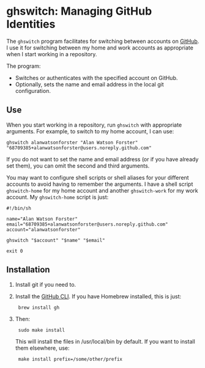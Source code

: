 # ghswitch: Managing GitHub Identities

The `ghswitch` program facilitates for switching between accounts on [GitHub](https://github.com). I use it for switching between my home and work accounts as appropriate when I start working in a repository.

The program:

- Switches or authenticates with the specified account on GitHub.
- Optionally, sets the name and email address in the local git configuration.

## Use

When you start working in a repository, run `ghswitch` with appropriate arguments. For example, to switch to my home account, I can use:

    ghswitch alanwatsonforster "Alan Watson Forster" "68709385+alanwatsonforster@users.noreply.github.com"

If you do not want to set the name and email address (or if you have already set them), you can omit the second and third arguments.

You may want to configure shell scripts or shell aliases for your different accounts to avoid having to remember the arguments. I have a shell script `ghswitch-home` for my home account and another `ghswitch-work` for my work account. My `ghswitch-home` script is just:

    #!/bin/sh

    name="Alan Watson Forster"
    email="68709385+alanwatsonforster@users.noreply.github.com"
    account="alanwatsonforster"

    ghswitch "$account" "$name" "$email"

    exit 0

## Installation

1. Install git if you need to.

2. Install the [GitHub CLI](https://cli.github.com/). If you have Homebrew installed, this is just:

        brew install gh

3. Then:

        sudo make install

    This will install the files in /usr/local/bin by default. If you want to install them elsewhere, use:

        make install prefix=/some/other/prefix

    